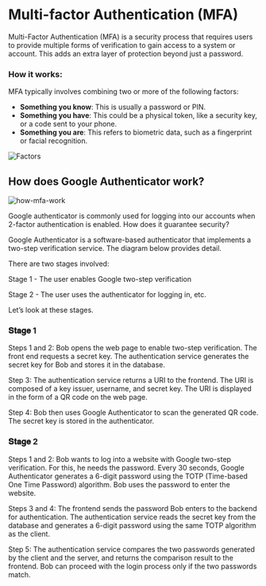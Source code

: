# Multi-factor Authentication (MFA)

Multi-Factor Authentication (MFA) is a security process that requires users to provide multiple forms of verification to gain access to a system or account. This adds an extra layer of protection beyond just a password.

### How it works:
MFA typically involves combining two or more of the following factors:

- **Something you know**: This is usually a password or PIN.   
- **Something you have**: This could be a physical token, like a security key, or a code sent to your phone.   
- **Something you are**: This refers to biometric data, such as a fingerprint or facial recognition.

![Factors](https://i.pinimg.com/originals/fe/58/1d/fe581d69d975741fa73abf1eb3e29b88.jpg)

## How does Google Authenticator work?

![how-mfa-work](https://lh3.googleusercontent.com/pw/ABLVV84M1j50eV8F-sHVw5ttV3OwN16LHbXwLLv6uM8LxfUy3pfovRBVRw00B07r1qBsWbJ-ArXgB1KM3w0IQTPK9zE2y1hHECK7SQnqdAl_zFNuZgFgQYs=w2400)

Google authenticator is commonly used for logging into our accounts when 2-factor authentication is enabled. How does it guarantee security?
 
Google Authenticator is a software-based authenticator that implements a two-step verification service. The diagram below provides detail. 

There are two stages involved:

Stage 1 - The user enables Google two-step verification 

Stage 2 - The user uses the authenticator for logging in, etc.

Let’s look at these stages.
 
### 𝐒𝐭𝐚𝐠𝐞 1
Steps 1 and 2: Bob opens the web page to enable two-step verification. The front end requests a secret key. The authentication service generates the secret key for Bob and stores it in the database.
 
Step 3: The authentication service returns a URI to the frontend. The URI is composed of a key issuer, username, and secret key. The URI is displayed in the form of a QR code on the web page.
 
Step 4: Bob then uses Google Authenticator to scan the generated QR code. The secret key is stored in the authenticator.

### 𝐒𝐭𝐚𝐠𝐞 2
Steps 1 and 2: Bob wants to log into a website with Google two-step verification. For this, he needs the password. Every 30 seconds, Google Authenticator generates a 6-digit password using the TOTP (Time-based One Time Password) algorithm. Bob uses the password to enter the website.
 
Steps 3 and 4: The frontend sends the password Bob enters to the backend for authentication. The authentication service reads the secret key from the database and generates a 6-digit password using the same TOTP algorithm as the client.
 
Step 5: The authentication service compares the two passwords generated by the client and the server, and returns the comparison result to the frontend. Bob can proceed with the login process only if the two passwords match.

